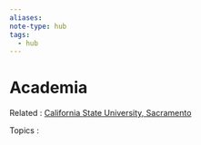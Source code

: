 ```yaml
---
aliases: 
note-type: hub
tags:
  - hub
---
```

# Academia

Related : [California State University, Sacramento](../4-hub-notes-🚉/California%20State%20University,%20Sacramento.md)

Topics :
